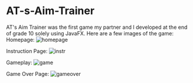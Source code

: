 # AT-s-Aim-Trainer
AT's Aim Trainer was the first game my partner and I developed at the end of grade 10 solely using JavaFX.
Here are a few images of the game:
Homepage:
![homepage](https://user-images.githubusercontent.com/49924848/192072835-d8b942ac-f77a-46a4-8073-1fc1ca42ba19.png)

Instruction Page:
![instr](https://user-images.githubusercontent.com/49924848/192072837-5f42624d-81c3-4075-9738-9af0aeed6874.png)

Gameplay:
![game](https://user-images.githubusercontent.com/49924848/192072843-ae845955-143b-4777-ac6f-84f8dabf4a04.png)

Game Over Page:
![gameover](https://user-images.githubusercontent.com/49924848/192072848-642545b3-c1f2-48cf-912c-96406a1d2bf7.png)
